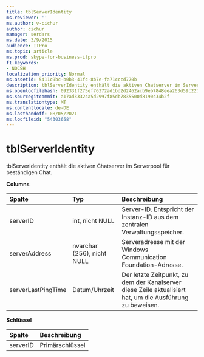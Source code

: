 ```yaml
---
title: tblServerIdentity
ms.reviewer: ''
ms.author: v-cichur
author: cichur
manager: serdars
ms.date: 3/9/2015
audience: ITPro
ms.topic: article
ms.prod: skype-for-business-itpro
f1.keywords:
- NOCSH
localization_priority: Normal
ms.assetid: 5411c9bc-b0b3-41fc-8b7e-fa71cccd770b
description: tblServerIdentity enthält die aktiven Chatserver im Serverpool für beständigen Chat.
ms.openlocfilehash: 092331f275ef76372ad1bd2d2462acb9eb7848eea263d59c2276d7a4b6a83779
ms.sourcegitcommit: a17ad3332ca5d2997f85db7835500d8190c34b2f
ms.translationtype: MT
ms.contentlocale: de-DE
ms.lasthandoff: 08/05/2021
ms.locfileid: "54303658"
---
```

# <a name="tblserveridentity"></a>tblServerIdentity
 
tblServerIdentity enthält die aktiven Chatserver im Serverpool für beständigen Chat.
  
**Columns**

|**Spalte**|**Typ**|**Beschreibung**|
|:-----|:-----|:-----|
|serverID  <br/> |int, nicht NULL  <br/> |Server-ID. Entspricht der Instanz-ID aus dem zentralen Verwaltungsspeicher.  <br/> |
|serverAddress  <br/> |nvarchar (256), nicht NULL  <br/> |Serveradresse mit der Windows Communication Foundation-Adresse.  <br/> |
|serverLastPingTime  <br/> |Datum/Uhrzeit  <br/> |Der letzte Zeitpunkt, zu dem der Kanalserver diese Zeile aktualisiert hat, um die Ausführung zu beweisen.  <br/> |
   
**Schlüssel**

|**Spalte**|**Beschreibung**|
|:-----|:-----|
|serverID  <br/> |Primärschlüssel  <br/> |
   

